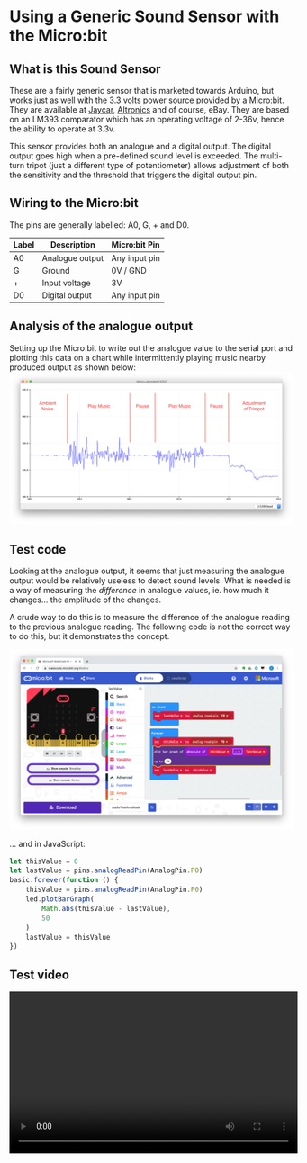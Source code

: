 # Using a Generic Sound Sensor with the Micro:bit

## What is this Sound Sensor
These are a fairly generic sensor that is marketed towards Arduino, but works just as well with the 3.3 volts power source provided by a Micro:bit.  They are available at [Jaycar](https://www.jaycar.com.au/arduino-compatible-microphone-sound-sensor-module/p/XC4438), [Altronics](https://www.altronics.com.au/p/z6336a-microphone-d-a-module-for-arduino/#/) and of course, eBay.  They are based on an LM393 comparator which has an operating voltage of 2-36v, hence the ability to operate at 3.3v.  

This sensor provides both an analogue and a digital output.  The digital output goes high when a pre-defined sound level is exceeded.  The multi-turn tripot (just a different type of potentiometer) allows adjustment of both the sensitivity and the threshold that triggers the digital output pin.

## Wiring to the Micro:bit
The pins are generally labelled: A0, G, + and D0.

| Label | Description | Micro:bit Pin |
|---|---|---|
| A0 | Analogue output | Any input pin |
| G  | Ground | 0V / GND |
| +  | Input voltage | 3V |
| D0 | Digital output | Any input pin |

## Analysis of the analogue output
Setting up the Micro:bit to write out the analogue value to the serial port and plotting this data on a chart while intermittently playing music nearby produced output as shown below:
![Plot of analogue output](AnaloguePlot.png)

## Test code
Looking at the analogue output, it seems that just measuring the analogue output would be relatively useless to detect sound levels.  What is needed is a way of measuring the _difference_ in analogue values, ie. how much it changes... the amplitude of the changes.  

A crude way to do this is to measure the difference of the analogue reading to the previous analogue reading.  The following code is not the correct way to do this, but it demonstrates the concept.

![Sample Code](AnalogueTest.png)

... and in JavaScript:
``` javascript
let thisValue = 0
let lastValue = pins.analogReadPin(AnalogPin.P0)
basic.forever(function () {
    thisValue = pins.analogReadPin(AnalogPin.P0)
    led.plotBarGraph(
        Math.abs(thisValue - lastValue),
        50
    )
    lastValue = thisValue
})
``` 
## Test video
<video src="IMG_1467.mp4" width="512" height="288" controls preload></video>


